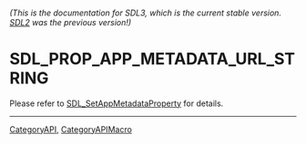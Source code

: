 ###### (This is the documentation for SDL3, which is the current stable version. [SDL2](https://wiki.libsdl.org/SDL2/) was the previous version!)
# SDL_PROP_APP_METADATA_URL_STRING

Please refer to [SDL_SetAppMetadataProperty](SDL_SetAppMetadataProperty) for details.

----
[CategoryAPI](CategoryAPI), [CategoryAPIMacro](CategoryAPIMacro)

